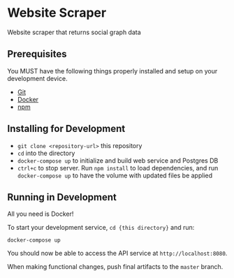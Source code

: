 # Website Scraper
Website scraper that returns social graph data

## Prerequisites

You MUST have the following things properly installed and setup on your development device.

* [Git](https://git-scm.com/)
* [Docker](https://docker.com)
* [npm](https://npmjs.com)

## Installing for Development

* `git clone <repository-url>` this repository
* `cd` into the directory
* `docker-compose up` to initialize and build web service and Postgres DB
* `ctrl+c` to stop server. Run `npm install` to load dependencies, and run `docker-compose up` to have the volume with updated files be applied

## Running in Development

All you need is Docker!

To start your development service, `cd {this directory}` and run:

```
docker-compose up
```

You should now be able to access the API service at `http://localhost:8080`.

When making functional changes, push final artifacts to the `master` branch.

